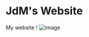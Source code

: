 # JdM's Website
My website !
![image](https://github.com/judemont/JdM-Website/assets/96385330/3162de9d-e276-49c3-8f81-af772ff0a2e7)
